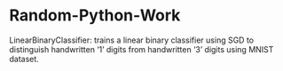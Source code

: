 # Random-Python-Work
LinearBinaryClassifier: trains a linear binary classifier using SGD to distinguish handwritten ‘1’ digits from handwritten ‘3’ digits using MNIST dataset.  
